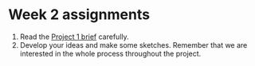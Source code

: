 # Week 2 assignments

1. Read the [Project 1 brief](proj-loop.md) carefully.
1. Develop your ideas and make some sketches. Remember that we are interested in the whole process throughout the project.
